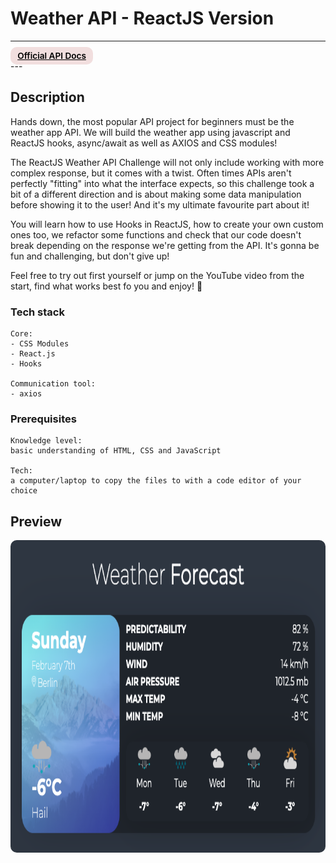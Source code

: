 # Weather API - ReactJS Version

---

<div>
<!-- <b>Quick menu:</b>
<a href="https://theultimateapichallenge.com/weather-api-react" target="_blank" rel="noopener noreferrer"
    style="padding:0.35rem 0.7rem;
    color: black;
    background: #BDFFF3;
    border-radius:10px;
    font-size:0.85rem;
    font-weight:600;">Challenge Page</a> |
<a href="https://www.metaweather.com/api" target="_blank" rel="noopener noreferrer"
    style="padding:0.35rem 0.7rem;
    color: black;
    background: #F1DEDE;
    border-radius:10px;
    font-size:0.85rem;
    font-weight:600;">Official API Docs</a> |
<a href="https://youtu.be/qsSCfN-PZF4" target="_blank" rel="noopener noreferrer"
    style="padding:0.35rem 0.7rem;
    color: black;
    background: #FE938C;
    border-radius:10px;
    font-size:0.85rem;
    font-weight:600;">YouTube Video</a> 
 -->
    <a href="https://www.metaweather.com/api" target="_blank" rel="noopener noreferrer"
        style="padding:0.35rem 0.7rem;
        color: black;
        background: #F1DEDE;
        border-radius:10px;
        font-size:0.85rem;
        font-weight:600;">Official API Docs</a> 
</div>
---

## Description

<p>Hands down, the most popular API project for beginners must be the weather app API. We will build the weather app using javascript and ReactJS hooks, async/await as well as AXIOS and CSS modules!</p>

<p>The ReactJS Weather API Challenge will not only include working with more complex response, but it comes with a twist. Often times APIs aren't perfectly "fitting" into what the interface expects, so this challenge took a bit of a different direction and is about making some data manipulation before showing it to the user! And it's my ultimate favourite part about it!</p>

<p>You will learn how to use Hooks in ReactJS, how to create your own custom ones too, we refactor some functions and check that our code doesn't break depending on the response we're getting from the API. It's gonna be fun and challenging, but don't give up!</p>

<p>Feel free to try out first yourself or jump on the YouTube video from the start, find what works best fo you and enjoy! 🐣
</p>

### Tech stack

```
Core:
- CSS Modules
- React.js
- Hooks

Communication tool:
- axios
```

### Prerequisites

```
Knowledge level:
basic understanding of HTML, CSS and JavaScript

Tech:
a computer/laptop to copy the files to with a code editor of your choice
```

## Preview

<img src="/preview.png" height="500" style="border-radius:10px;margin-bottom:1rem;" />
